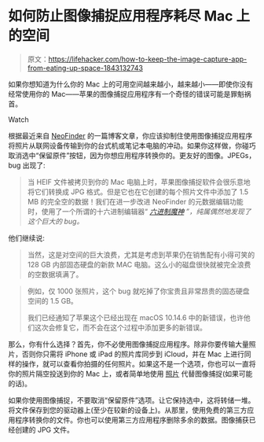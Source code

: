 # 如何防止图像捕捉应用程序耗尽 Mac 上的空间

> 原文：<https://lifehacker.com/how-to-keep-the-image-capture-app-from-eating-up-space-1843132743>

如果你想知道为什么你的 Mac 上的可用空间越来越小，越来越小——即使你没有经常使用你的 Mac——苹果的图像捕捉应用程序有一个奇怪的错误可能是罪魁祸首。

Watch

根据最近来自 [NeoFinder](https://cdfinder.de/blog/files/image_capture_bug.html) 的一篇博客文章，你应该抑制住使用图像捕捉应用程序将照片从联网设备传输到你的台式机或笔记本电脑的冲动。如果你这样做，你碰巧取消选中“保留原件”按钮，因为你想应用程序转换你的。更友好的图像。JPEGs，bug 出现了:

> 当 HEIF 文件被拷贝到你的 Mac 电脑上时，苹果图像捕捉软件会很乐意地将它们转换成 JPG 格式。但是它也在它创建的每个照片文件中添加了 1.5 MB 的完全空的数据！我们在进一步改进 NeoFinder 的元数据编辑功能时，使用了一个所谓的十六进制编辑器“ [*六进制魔神*](https://ridiculousfish.com/hexfiend/) *”，纯属偶然地发现了这个巨大的 bug。*

他们继续说:

> 当然，这是对空间的巨大浪费，尤其是考虑到苹果仍在销售配有小得可笑的 128 GB 内部固态硬盘的新款 MAC 电脑。这么小的磁盘很快就被完全浪费的空数据填满了。

> 例如，仅 1000 张照片，这个 bug 就吃掉了你宝贵且非常昂贵的固态硬盘空间的 1.5 GB。
> 
> 我们已经通知了苹果这个已经出现在 macOS 10.14.6 中的新错误，也许他们这次会修复它，而不会在这个过程中添加更多的新错误。

那么，你有什么选择？首先，你不必使用图像捕捉应用程序。除非你要传输大量照片，否则你只需将 iPhone 或 iPad 的照片库同步到 iCloud，并在 Mac 上进行同样的操作，就可以查看你拍摄的任何照片。如果这不是一个选项，你也可以一直将你的照片隔空投送到你的 Mac 上，或者简单地使用 [照片](https://support.apple.com/guide/photos/from-a-camera-or-phone-pht6c803201/mac) 代替图像捕捉(如果可能的话)。

如果你使用图像捕捉，不要取消“保留原件”选项。让它保持选中，这将转储一堆。将文件保存到您的驱动器上(至少在较新的设备上)。从那里，使用免费的第三方应用程序转换你的文件。你也可以使用第三方应用程序删除多余的数据。图像捕获已经创建的 JPG 文件。